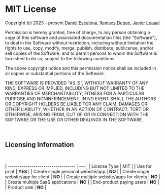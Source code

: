 # MIT License

Copyright (c) 2023 - present [Daniel Escalona](https://github.com/DanielEsc0911/), [Ramses Duque](), [Javier Leaaal]()

Permission is hereby granted, free of charge, to any person obtaining a copy
of this software and associated documentation files (the "Software"), to deal
in the Software without restriction, including without limitation the rights
to use, copy, modify, merge, publish, distribute, sublicense, and/or sell
copies of the Software, and to permit persons to whom the Software is
furnished to do so, subject to the following conditions:

The above copyright notice and this permission notice shall be included in all
copies or substantial portions of the Software.

THE SOFTWARE IS PROVIDED "AS IS", WITHOUT WARRANTY OF ANY KIND, EXPRESS OR
IMPLIED, INCLUDING BUT NOT LIMITED TO THE WARRANTIES OF MERCHANTABILITY,
FITNESS FOR A PARTICULAR PURPOSE AND NONINFRINGEMENT. IN NO EVENT SHALL THE
AUTHORS OR COPYRIGHT HOLDERS BE LIABLE FOR ANY CLAIM, DAMAGES OR OTHER
LIABILITY, WHETHER IN AN ACTION OF CONTRACT, TORT OR OTHERWISE, ARISING FROM,
OUT OF OR IN CONNECTION WITH THE SOFTWARE OR THE USE OR OTHER DEALINGS IN THE
SOFTWARE.

<br />

## Licensing Information

<br />

| ---------------------------------- | --- |
| License Type | MIT  |
| Use for print | **YES** |
| Create single personal website/app | **NO** |
| Create single website/app for client | **NO** |
| Create multiple website/apps for clients | **NO** |
| Create multiple SaaS applications | **NO** |
| End-product paying users | **NO** |
| Product sale | **NO** |
